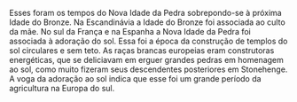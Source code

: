 ﻿Esses foram os tempos do Nova Idade da Pedra sobrepondo-se à próxima Idade do Bronze. Na Escandinávia a Idade do Bronze foi associada ao culto da mãe. No sul da França e na Espanha a Nova Idade da Pedra foi associada à adoração do sol. Essa foi a época da construção de templos do sol circulares e sem teto. As raças brancas europeias eram construtoras energéticas, que se deliciavam em erguer grandes pedras em homenagem ao sol, como muito fizeram seus descendentes posteriores em Stonehenge. A voga da adoração ao sol indica que esse foi um grande período da agricultura na Europa do sul.